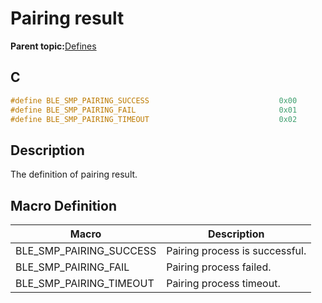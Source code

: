 # Pairing result

**Parent topic:**[Defines](GUID-8C116D0F-C421-409F-9AB8-6CF140580F8B.md)

## C

```c
#define BLE_SMP_PAIRING_SUCCESS                             0x00
#define BLE_SMP_PAIRING_FAIL                                0x01
#define BLE_SMP_PAIRING_TIMEOUT                             0x02
```

## Description

The definition of pairing result.

## Macro Definition

|Macro|Description|
|-----|-----------|
|BLE\_SMP\_PAIRING\_SUCCESS|Pairing process is successful.|
|BLE\_SMP\_PAIRING\_FAIL|Pairing process failed.|
|BLE\_SMP\_PAIRING\_TIMEOUT|Pairing process timeout.|

